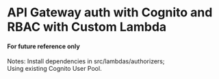 # API Gateway auth with Cognito and RBAC with Custom Lambda

#### For future reference only

Notes: Install dependencies in src/lambdas/authorizers;  
       Using existing Cognito User Pool.
